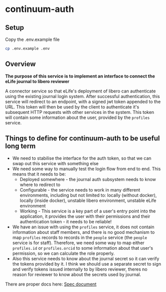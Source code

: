 # continuum-auth

## Setup

Copy the .env.example file

```sh
cp .env.example .env
```

## Overview

**The purpose of this service is to implement an interface to connect the eLife journal to libero reviewer**

A connector service so that eLife's deployment of libero can authenticate using the existing journal login system. After successful authentication, this service will redirect to an endpoint, with a
signed jwt token appended to the URL. This token will then be used by the client to authenticate it's subsequent HTTP requests with other services in the system. This token will contain some information
about the user, provided by the `profiles` service.

## Things to define for continuum-auth to be useful long term

- We need to stabilise the interface for the auth token, so that we can swap out this service with something else
- We need some way to manually test the login flow from end to end. This means that it needs to be:
  - Deployed somewhere - the journal auth subsystem needs to know where to redirect to
  - Configurable - the service needs to work in many different environments, including but not limited to: locally (without docker), locally (inside docker), unstable libero environment, unstable eLife environment
  - Working - This service is a key part of a user's entry point into the application, it provides the user with their permissions and their authentication token - it needs to be reliable!
- We have an issue with using the `profiles` service, it does not contain information about staff members, and there is no good mechanism to map `profiles` records to records in the `people` service (the `people` service is for staff). Therefore, we need some way to map either `profiles.id` or `profiles.orcid` to some information about that user's permission, so we can calculate the role properly.
- Also this service needs to know about the journal secret so it can verify the tokens provided by it. I think we should use a separate secret to sign and verify tokens issued internally to by libero reviewer, theres no reason for reviewer to know about the secrets used by journal.


There are proper docs here: [Spec document](https://docs.google.com/document/d/1Lk0U22AIa2RIN6cIV7Smp87gGLngbyVWB9-PFJUORak/edit?usp=sharing)
